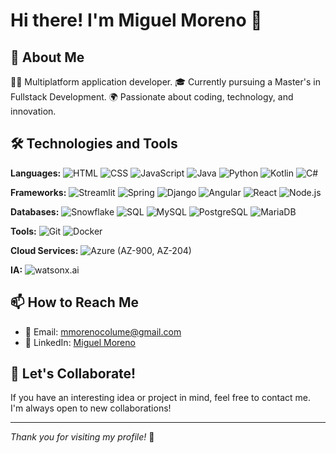 # Hi there! I'm Miguel Moreno 👋

## 🚀 About Me
👨‍💻 Multiplatform application developer.
🎓 Currently pursuing a Master's in Fullstack Development.
🌍 Passionate about coding, technology, and innovation.

## 🛠️ Technologies and Tools

**Languages:**
![HTML](https://img.shields.io/badge/HTML-E34F26?style=for-the-badge&logo=html5&logoColor=white)
![CSS](https://img.shields.io/badge/CSS-1572B6?style=for-the-badge&logo=css3&logoColor=white)
![JavaScript](https://img.shields.io/badge/JavaScript-F7DF1E?style=for-the-badge&logo=javascript&logoColor=black)
![Java](https://img.shields.io/badge/Java-007396?style=for-the-badge&logo=java&logoColor=white)
![Python](https://img.shields.io/badge/Python-3776AB?style=for-the-badge&logo=python&logoColor=white)
![Kotlin](https://img.shields.io/badge/Kotlin-0095D5?style=for-the-badge&logo=kotlin&logoColor=white)
![C#](https://img.shields.io/badge/C%23-239120?style=for-the-badge&logo=csharp&logoColor=white)

**Frameworks:**
![Streamlit](https://img.shields.io/badge/Streamlit-FF4B4B?style=for-the-badge&logo=streamlit&logoColor=white)
![Spring](https://img.shields.io/badge/Spring-6DB33F?style=for-the-badge&logo=spring&logoColor=white)
![Django](https://img.shields.io/badge/Django-092E20?style=for-the-badge&logo=django&logoColor=white)
![Angular](https://img.shields.io/badge/Angular-DD0031?style=for-the-badge&logo=angular&logoColor=white)
![React](https://img.shields.io/badge/React-61DAFB?style=for-the-badge&logo=react&logoColor=black)
![Node.js](https://img.shields.io/badge/Node.js-339933?style=for-the-badge&logo=nodedotjs&logoColor=white)

**Databases:**
![Snowflake](https://img.shields.io/badge/Snowflake-29B5E8?style=for-the-badge&logo=snowflake&logoColor=white)
![SQL](https://img.shields.io/badge/SQL-4479A1?style=for-the-badge&logo=sql&logoColor=white)
![MySQL](https://img.shields.io/badge/MySQL-4479A1?style=for-the-badge&logo=mysql&logoColor=white)
![PostgreSQL](https://img.shields.io/badge/PostgreSQL-336791?style=for-the-badge&logo=postgresql&logoColor=white)
![MariaDB](https://img.shields.io/badge/MariaDB-003545?style=for-the-badge&logo=mariadb&logoColor=white)

**Tools:**
![Git](https://img.shields.io/badge/Git-F05032?style=for-the-badge&logo=git&logoColor=white)
![Docker](https://img.shields.io/badge/Docker-2496ED?style=for-the-badge&logo=docker&logoColor=white)

**Cloud Services:**
![Azure](https://img.shields.io/badge/Microsoft_Azure-0078D4?style=for-the-badge&logo=microsoft-azure&logoColor=white) (AZ-900, AZ-204)

**IA:**
![watsonx.ai](https://img.shields.io/badge/IBM_Watson-052FAD?style=for-the-badge&logo=ibm-watson&logoColor=white)

## 📫 How to Reach Me
- 📧 Email: [mmorenocolume@gmail.com](mailto:mmorenocolume@gmail.com)
- 💼 LinkedIn: [Miguel Moreno](https://www.linkedin.com/in/miguel-moreno-colum%C3%A9-05958b2aa/)

## 🤝 Let's Collaborate!
If you have an interesting idea or project in mind, feel free to contact me. I'm always open to new collaborations!

---

_Thank you for visiting my profile!_ 🌟
